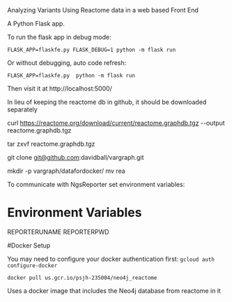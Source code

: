 Analyzing Variants Using Reactome data in a web based Front End

A Python Flask app. 

To run the flask app in debug mode:

```FLASK_APP=flaskfe.py FLASK_DEBUG=1 python -m flask run```

Or without debugging, auto code refresh:

```FLASK_APP=flaskfe.py  python -m flask run```

Then visit it at http://localhost:5000/



In lieu of keeping the reactome db in github, it should be downloaded separately

curl https://reactome.org/download/current/reactome.graphdb.tgz --output reactome.graphdb.tgz

tar zxvf reactome.graphdb.tgz

git clone git@github.com:davidball/vargraph.git

mkdir -p vargraph/datafordocker/
mv rea 


To communicate with NgsReporter set environment variables:

# Environment Variables
REPORTERUNAME
REPORTERPWD


#Docker Setup

You may need to configure your docker authentication first:
`gcloud auth configure-docker`


`docker pull us.gcr.io/psjh-235004/neo4j_reactome`

Uses a docker image that includes the Neo4j database from reactome in it
